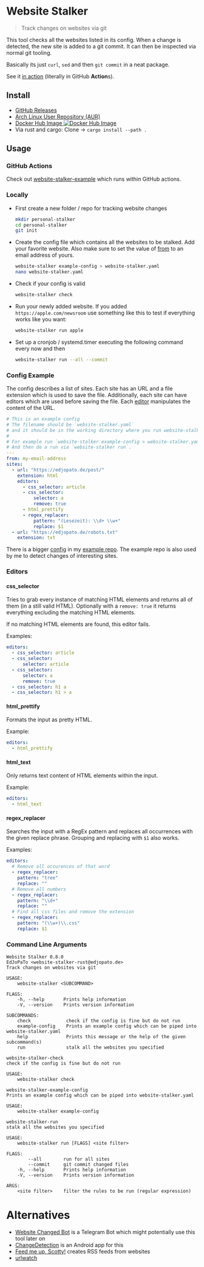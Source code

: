 # Website Stalker

> Track changes on websites via git

This tool checks all the websites listed in its config.
When a change is detected, the new site is added to a git commit.
It can then be inspected via normal git tooling.

Basically its just `curl`, `sed` and then `git commit` in a neat package.

See it [in action](https://github.com/EdJoPaTo/website-stalker-example) (literally in GitHub **Action**s).

## Install

- [GitHub Releases](https://github.com/EdJoPaTo/website-stalker/releases)
- [Arch Linux User Repository (AUR)](https://aur.archlinux.org/packages/website-stalker/)
- [Docker Hub Image ![Docker Hub Image](https://img.shields.io/docker/image-size/edjopato/website-stalker)](https://hub.docker.com/r/edjopato/website-stalker)
- Via rust and cargo: Clone → `cargo install --path .`

## Usage

### GitHub Actions

Check out [website-stalker-example](https://github.com/EdJoPaTo/website-stalker-example) which runs within GitHub actions.

### Locally

- First create a new folder / repo for tracking website changes
    ```bash
    mkdir personal-stalker
    cd personal-stalker
    git init
    ```

- Create the config file which contains all the websites to be stalked.
    Add your favorite website.
    Also make sure to set the value of [from](https://developer.mozilla.org/en-US/docs/Web/HTTP/Headers/From) to an email address of yours.

    ```bash
    website-stalker example-config > website-stalker.yaml
    nano website-stalker.yaml
    ```

- Check if your config is valid
    ```bash
    website-stalker check
    ```

- Run your newly added website. If you added `https://apple.com/newsroom` use something like this to test if everything works like you want:
    ```bash
    website-stalker run apple
    ```

- Set up a cronjob / systemd.timer executing the following command every now and then
    ```bash
    website-stalker run --all --commit
    ```

### Config Example

The config describes a list of sites.
Each site has an URL and a file extension which is used to save the file.
Additionally, each site can have editors which are used before saving the file.
Each [editor](#editors) manipulates the content of the URL.

```yaml
# This is an example config
# The filename should be `website-stalker.yaml`
# and it should be in the working directory where you run website-stalker.
#
# For example run `website-stalker example-config > website-stalker.yaml`.
# And then do a run via `website-stalker run`.
---
from: my-email-address
sites:
  - url: "https://edjopato.de/post/"
    extension: html
    editors:
      - css_selector: article
      - css_selector:
          selector: a
          remove: true
      - html_prettify
      - regex_replacer:
          pattern: "(Lesezeit): \\d+ \\w+"
          replace: $1
  - url: "https://edjopato.de/robots.txt"
    extension: txt
```

There is a bigger [config](https://github.com/EdJoPaTo/website-stalker-example/blob/main/website-stalker.yaml) in my [example repo](https://github.com/EdJoPaTo/website-stalker-example).
The example repo is also used by me to detect changes of interesting sites.

### Editors

#### css_selector

Tries to grab every instance of matching HTML elements and returns all of them (in a still valid HTML).
Optionally with a `remove: true` it returns everything excluding the matching HTML elements.

If no matching HTML elements are found, this editor fails.

Examples:

```yaml
editors:
  - css_selector: article
  - css_selector:
      selector: article
  - css_selector:
      selector: a
      remove: true
  - css_selector: h1 a
  - css_selector: h1 > a
```

#### html_prettify

Formats the input as pretty HTML.

Example:

```yaml
editors:
  - html_prettify
```

#### html_text

Only returns text content of HTML elements within the input.

Example:

```yaml
editors:
  - html_text
```

#### regex_replacer

Searches the input with a RegEx pattern and replaces all occurrences with the given replace phrase.
Grouping and replacing with `$1` also works.

Examples:

```yaml
editors:
  # Remove all occurences of that word
  - regex_replacer:
    pattern: "tree"
    replace: ""
  # Remove all numbers
  - regex_replacer:
    pattern: "\\d+"
    replace: ""
  # Find all css files and remove the extension
  - regex_replacer:
    pattern: "(\\w+)\\.css"
    replace: $1
```

### Command Line Arguments

```plaintext
Website Stalker 0.8.0
EdJoPaTo <website-stalker-rust@edjopato.de>
Track changes on websites via git

USAGE:
    website-stalker <SUBCOMMAND>

FLAGS:
    -h, --help       Prints help information
    -V, --version    Prints version information

SUBCOMMANDS:
    check             check if the config is fine but do not run
    example-config    Prints an example config which can be piped into website-stalker.yaml
    help              Prints this message or the help of the given subcommand(s)
    run               stalk all the websites you specified
```

```plaintext
website-stalker-check
check if the config is fine but do not run

USAGE:
    website-stalker check
```

```plaintext
website-stalker-example-config
Prints an example config which can be piped into website-stalker.yaml

USAGE:
    website-stalker example-config
```

```plaintext
website-stalker-run
stalk all the websites you specified

USAGE:
    website-stalker run [FLAGS] <site filter>

FLAGS:
        --all        run for all sites
        --commit     git commit changed files
    -h, --help       Prints help information
    -V, --version    Prints version information

ARGS:
    <site filter>    filter the rules to be run (regular expression)
```

# Alternatives

- [Website Changed Bot](https://github.com/EdJoPaTo/website-changed-bot) is a Telegram Bot which might potentially use this tool later on
- [ChangeDetection](https://github.com/bernaferrari/ChangeDetection) is an Android app for this
- [Feed me up, Scotty!](https://gitlab.com/vincenttunru/feed-me-up-scotty) creates RSS feeds from websites
- [urlwatch](https://thp.io/2008/urlwatch/)
